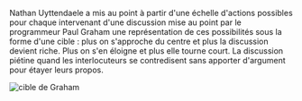 Nathan Uyttendaele a mis au point à partir d'une échelle d'actions possibles pour chaque intervenant d'une discussion mise au point par le programmeur Paul Graham une représentation de ces possibilités sous la forme d'une cible : plus on s'approche du centre et plus la discussion devient riche. Plus on s'en éloigne et plus elle tourne court. La discussion piétine quand les interlocuteurs se contredisent sans apporter d'argument pour étayer leurs propos.

![cible de Graham](cible_graham.png)